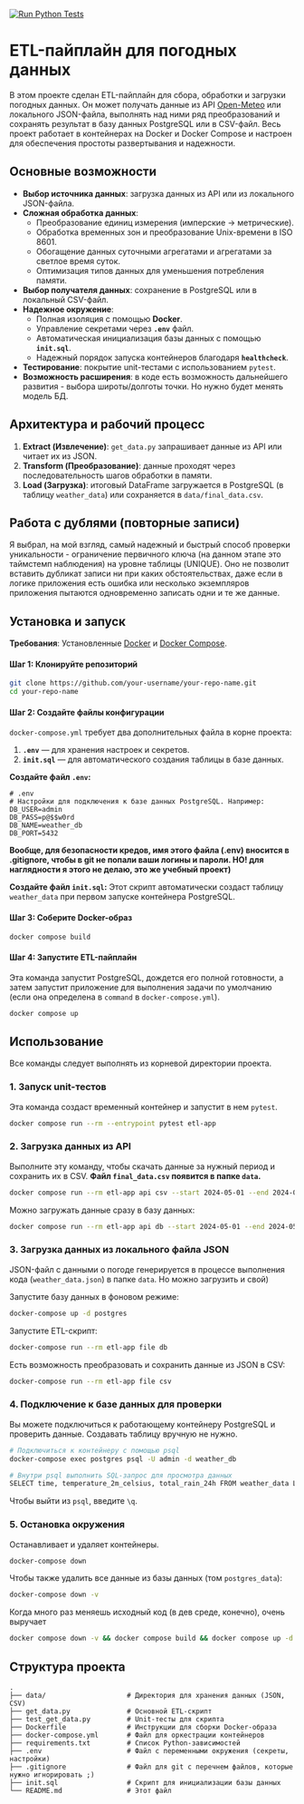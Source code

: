 [![Run Python Tests](https://github.com/semionov-is/shift_cft/actions/workflows/ci.yml/badge.svg)](https://github.com/semionov-is/shift_cft/actions/workflows/ci.yml)

# ETL-пайплайн для погодных данных

В этом проекте сделан ETL-пайплайн для сбора, обработки и загрузки погодных данных. Он может получать данные из API [Open-Meteo](https.open-meteo.com/) или локального JSON-файла, выполнять над ними ряд преобразований и сохранять результат в базу данных PostgreSQL или в CSV-файл.
Весь проект работает в контейнерах на Docker и Docker Compose и настроен для обеспечения простоты развертывания и надежности.

## Основные возможности
*   **Выбор источника данных**: загрузка данных из API или из локального JSON-файла.
*   **Сложная обработка данных**:
    *   Преобразование единиц измерения (имперские -> метрические).
    *   Обработка временных зон и преобразование Unix-времени в ISO 8601.
    *   Обогащение данных суточными агрегатами и агрегатами за светлое время суток.
    *   Оптимизация типов данных для уменьшения потребления памяти.
*   **Выбор получателя данных**: сохранение в PostgreSQL или в локальный CSV-файл.
*   **Надежное окружение**:
    *   Полная изоляция с помощью **Docker**.
    *   Управление секретами через **`.env`** файл.
    *   Автоматическая инициализация базы данных с помощью **`init.sql`**.
    *   Надежный порядок запуска контейнеров благодаря **`healthcheck`**.
*   **Тестирование**: покрытие unit-тестами с использованием `pytest`.
*   **Возможность расширения**: в коде есть возможность дальнейшего развития - выбора широты/долготы точки. Но нужно будет менять модель БД.

## Архитектура и рабочий процесс
1.  **Extract (Извлечение)**: `get_data.py` запрашивает данные из API или читает их из JSON.
2.  **Transform (Преобразование)**: данные проходят через последовательность шагов обработки в памяти.
3.  **Load (Загрузка)**: итоговый DataFrame загружается в PostgreSQL (в таблицу `weather_data`) или сохраняется в `data/final_data.csv`.

## Работа с дублями (повторные записи)
Я выбрал, на мой взгляд, самый надежный и быстрый способ проверки уникальности - ограничение первичного ключа (на данном этапе это таймстемп наблюдения) на уровне таблицы (UNIQUE).
Оно не позволит вставить дубликат записи ни при каких обстоятельствах, даже если в логике приложения есть ошибка или несколько экземпляров приложения пытаются одновременно записать одни и те же данные.

## Установка и запуск

**Требования**: Установленные [Docker](https://www.docker.com/products/docker-desktop/) и [Docker Compose](https://docs.docker.com/compose/install/).

#### Шаг 1: Клонируйте репозиторий
```bash
git clone https://github.com/your-username/your-repo-name.git
cd your-repo-name
```

#### Шаг 2: Создайте файлы конфигурации
`docker-compose.yml` требует два дополнительных файла в корне проекта:
1.  **`.env`** — для хранения настроек и секретов.
2.  **`init.sql`** — для автоматического создания таблицы в базе данных.

**Создайте файл `.env`:**
```text
# .env
# Настройки для подключения к базе данных PostgreSQL. Например:
DB_USER=admin
DB_PASS=p@$$w0rd
DB_NAME=weather_db
DB_PORT=5432
```
**Вообще, для безопасности кредов, имя этого файла (.env) вносится в .gitignore, чтобы в git не попали ваши логины и пароли. НО! для наглядности я этого не делаю, это же учебный проект)**

**Создайте файл `init.sql`:**
Этот скрипт автоматически создаст таблицу `weather_data` при первом запуске контейнера PostgreSQL.

#### Шаг 3: Соберите Docker-образ
```bash
docker compose build
```

#### Шаг 4: Запустите ETL-пайплайн

Эта команда запустит PostgreSQL, дождется его полной готовности, а затем запустит приложение для выполнения задачи по умолчанию (если она определена в `command` в `docker-compose.yml`).
```bash
docker compose up
```

## Использование

Все команды следует выполнять из корневой директории проекта.

### 1. Запуск unit-тестов
Эта команда создаст временный контейнер и запустит в нем `pytest`.
```bash
docker compose run --rm --entrypoint pytest etl-app
```

### 2. Загрузка данных из API
Выполните эту команду, чтобы скачать данные за нужный период и сохранить их в CSV. **Файл `final_data.csv` появится в папке `data`.**
```bash
docker compose run --rm etl-app api csv --start 2024-05-01 --end 2024-05-10
```

Можно загружать данные сразу в базу данных:
```bash
docker compose run --rm etl-app api db --start 2024-05-01 --end 2024-05-10
```


### 3. Загрузка данных из локального файла JSON
JSON-файл с данными о погоде генерируется в процессе выполнения кода (`weather_data.json`) в папке `data`. Но можно загрузить и свой)

Запустите базу данных в фоновом режиме:
```bash
docker-compose up -d postgres
```
Запустите ETL-скрипт:
```bash
docker-compose run --rm etl-app file db
```
Есть возможность преобразовать и сохранить данные из JSON в CSV:
```bash
docker-compose run --rm etl-app file csv
```

### 4. Подключение к базе данных для проверки
Вы можете подключиться к работающему контейнеру PostgreSQL и проверить данные. Создавать таблицу вручную не нужно.
```bash
# Подключиться к контейнеру с помощью psql
docker-compose exec postgres psql -U admin -d weather_db

# Внутри psql выполнить SQL-запрос для просмотра данных
SELECT time, temperature_2m_celsius, total_rain_24h FROM weather_data LIMIT 10;
```
Чтобы выйти из `psql`, введите `\q`.

### 5. Остановка окружения
Останавливает и удаляет контейнеры.
```bash
docker-compose down
```
Чтобы также удалить все данные из базы данных (том `postgres_data`):
```bash
docker-compose down -v
```

Когда много раз меняешь исходный код (в дев среде, конечно), очень выручает 
```bash
docker compose down -v && docker compose build && docker compose up -d
```
## Структура проекта

```
.
├── data/                    # Директория для хранения данных (JSON, CSV)
├── get_data.py              # Основной ETL-скрипт
├── test_get_data.py         # Unit-тесты для скрипта
├── Dockerfile               # Инструкции для сборки Docker-образа
├── docker-compose.yml       # Файл для оркестрации контейнеров
├── requirements.txt         # Список Python-зависимостей
├── .env                     # Файл с переменными окружения (секреты, настройки)
├── .gitignore               # Файл для git с перечнем файлов, которые нужно игнорировать ;)
├── init.sql                 # Скрипт для инициализации базы данных
└── README.md                # Этот файл
```
